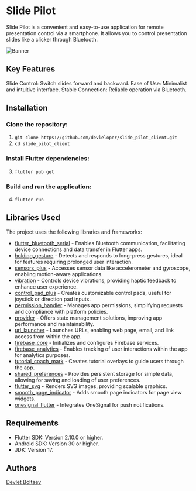 # Slide Pilot

Slide Pilot is a convenient and easy-to-use application for remote presentation control via a smartphone. It allows you to control presentation slides like a clicker through Bluetooth.

![Banner](https://github.com/user-attachments/assets/de085c96-c41d-4098-92a4-3b0f151cff15)

## Key Features

Slide Control: Switch slides forward and backward.
Ease of Use: Minimalist and intuitive interface.
Stable Connection: Reliable operation via Bluetooth.

## Installation

### Clone the repository:

1. ``git clone https://github.com/devleloper/slide_pilot_client.git``
2. ``cd slide_pilot_client``

### Install Flutter dependencies:

3. ``flutter pub get``

### Build and run the application:

4. ``flutter run``

## Libraries Used

The project uses the following libraries and frameworks:

- [flutter_bluetooth_serial](https://pub.dev/packages/flutter_bluetooth_serial/versions) - Enables Bluetooth communication, facilitating device connections and data transfer in Flutter apps.
- [holding_gesture](https://pub.dev/packages/holding_gesture) - Detects and responds to long-press gestures, ideal for features requiring prolonged user interaction.
- [sensors_plus](https://pub.dev/packages/sensors_plus) - Accesses sensor data like accelerometer and gyroscope, enabling motion-aware applications.
- [vibration](https://pub.dev/packages/vibration) - Controls device vibrations, providing haptic feedback to enhance user experience.
- [control_pad_plus](https://pub.dev/packages/control_pad_plus) - Creates customizable control pads, useful for joystick or direction pad inputs.
- [permission_handler](https://pub.dev/packages/permission_handler) - Manages app permissions, simplifying requests and compliance with platform policies.
- [provider](https://pub.dev/packages/provider) - Offers state management solutions, improving app performance and maintainability.
- [url_launcher](https://pub.dev/packages/url_launcher) - Launches URLs, enabling web page, email, and link access from within the app.
- [firebase_core](https://pub.dev/packages/firebase_core) - Initializes and configures Firebase services.
- [firebase_analytics](https://pub.dev/packages/firebase_analytics) - Enables tracking of user interactions within the app for analytics purposes.
- [tutorial_coach_mark](https://pub.dev/packages/tutorial_coach_mark) - Creates tutorial overlays to guide users through the app.
- [shared_preferences](https://pub.dev/packages/shared_preferences) - Provides persistent storage for simple data, allowing for saving and loading of user preferences.
- [flutter_svg](https://pub.dev/packages/flutter_svg) - Renders SVG images, providing scalable graphics.
- [smooth_page_indicator](https://pub.dev/packages/smooth_page_indicator) - Adds smooth page indicators for page view widgets.
- [onesignal_flutter](https://pub.dev/packages/onesignal_flutter) - Integrates OneSignal for push notifications.


## Requirements
- Flutter SDK: Version 2.10.0 or higher.
- Android SDK: Version 30 or higher.
- JDK: Version 17.

## Authors

[Devlet Boltaev](https://github.com/devleloper)
